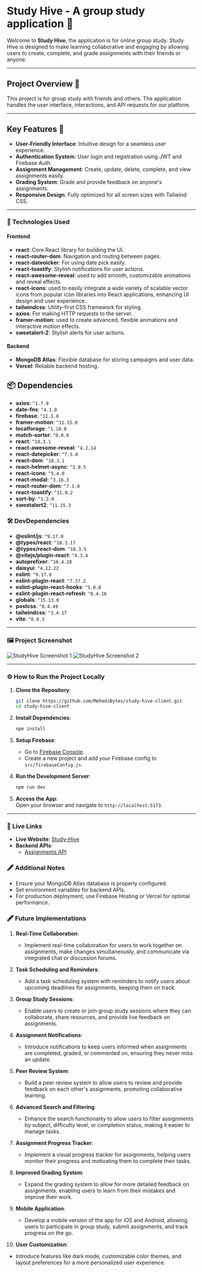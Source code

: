 # Study Hive - A group study application 🐝  

Welcome to **Study Hive**, the application is for online group study. Study Hive is designed to make learning collaborative and engaging by allowing users to create, complete, and grade assignments with their friends or anyone.  

---

## Project Overview 🎯  

This project is for group study with friends and others. The application handles the user interface, interactions, and API requests for our platform.  

---

## Key Features 🚀  

- **User-Friendly Interface**: Intuitive design for a seamless user experience.  
- **Authentication System**: User login and registration using JWT and Firebase Auth.  
- **Assignment Management**: Create, update, delete, complete, and view assignments easily.  
- **Grading System**: Grade and provide feedback on anyone's assignments.  
- **Responsive Design**: Fully optimized for all screen sizes with Tailwind CSS.  

---

### 🔧 Technologies Used 

#### **Frontend**
- **react**: Core React library for building the UI.  
- **react-router-dom**: Navigation and routing between pages.  
- **react-dateoicker**: For using date pick easily.  
- **react-toastify**: Stylish notifications for user actions.  
- **react-awesome-reveal**: used to add smooth, customizable animations and reveal effects.  
- **react-icons**: used to easily integrate a wide variety of scalable vector icons from popular icon libraries into React applications, enhancing UI design and user experience..  
- **tailwindcss**: Utility-first CSS framework for styling.  
- **axios**: For making HTTP requests to the server.  
- **framer-motion**:  used to create advanced, flexible animations and interactive motion effects.  
- **sweetalert-2**: Stylish alerts for user actions.

#### **Backend**  
- **MongoDB Atlas**: Flexible database for storing campaigns and user data.  
- **Vercel**: Reliable backend hosting.

## 📦 Dependencies  
- **axios**: `^1.7.9`  
- **date-fns**: `^4.1.0`  
- **firebase**: `^11.1.0`  
- **framer-motion**: `^11.15.0`  
- **localforage**: `^1.10.0`  
- **match-sorter**: `^8.0.0`  
- **react**: `^18.3.1`  
- **react-awesome-reveal**: `^4.2.14`
- **react-datepicker**: `^7.5.0` 
- **react-dom**: `^18.3.1`  
- **react-helmet-async**: `^2.0.5`  
- **react-icons**: `^5.4.0`
- **react-modal**: `^3.16.3`
- **react-router-dom**: `^7.1.0` 
- **react-toastify**: `^11.0.2`    
- **sort-by**: `^1.2.0`  
- **sweetalert2**: `^11.15.3`  

### 🛠️ DevDependencies  
- **@eslint/js**: `^9.17.0`  
- **@types/react**: `^18.3.17`  
- **@types/react-dom**: `^18.3.5`  
- **@vitejs/plugin-react**: `^4.3.4`  
- **autoprefixer**: `^10.4.20`  
- **daisyui**: `^4.12.22`  
- **eslint**: `^9.17.0`  
- **eslint-plugin-react**: `^7.37.2`  
- **eslint-plugin-react-hooks**: `^5.0.0`  
- **eslint-plugin-react-refresh**: `^0.4.16`  
- **globals**: `^15.13.0`  
- **postcss**: `^8.4.49`  
- **tailwindcss**: `^3.4.17`  
- **vite**: `^6.0.3`

---

### 🖼️ Project Screenshot  

![StudyHive Screenshot 1](https://i.ibb.co.com/FDDp44v/study-hive-2-1.png) 
![StudyHive Screenshot 2](https://i.ibb.co.com/ZX8MK32/study-hive-2-2.png) 

---

### ⚙️ How to Run the Project Locally  

1. **Clone the Repository**:  
   ```bash
   git clone https://github.com/MehediBytes/study-hive-client.git
   cd study-hive-client
   ```

2. **Install Dependencies**:  
   ```bash
   npm install
   ```

3. **Setup Firebase**:  
   - Go to [Firebase Console](https://console.firebase.google.com/).  
   - Create a new project and add your Firebase config to `src/firebaseConfig.js`.  

4. **Run the Development Server**:  
   ```bash
   npm run dev
   ```

5. **Access the App**:  
   Open your browser and navigate to `http://localhost:5173`.

---

### 🚀 Live Links  

- **Live Website**: [Study-Hive](https://study-hive-a11.web.app)  
- **Backend APIs**:  
  - [Assignments API](https://study-hive-server-omega.vercel.app/assignments)

 ### 🖋️ Additional Notes

- Ensure your MongoDB Atlas database is properly configured.  
- Set environment variables for backend APIs.  
- For production deployment, use Firebase Hosting or Vercel for optimal performance.

### 🖋️ Future Implementations

1. **Real-Time Collaboration**:  
   - Implement real-time collaboration for users to work together on assignments, make changes simultaneously, and communicate via integrated chat or discussion forums.

2. **Task Scheduling and Reminders**:  
   - Add a task scheduling system with reminders to notify users about upcoming deadlines for assignments, keeping them on track.

3. **Group Study Sessions**:  
   - Enable users to create or join group study sessions where they can collaborate, share resources, and provide live feedback on assignments.

4. **Assignment Notifications**:  
   - Introduce notifications to keep users informed when assignments are completed, graded, or commented on, ensuring they never miss an update.

5. **Peer Review System**:  
   - Build a peer review system to allow users to review and provide feedback on each other's assignments, promoting collaborative learning.

6. **Advanced Search and Filtering**:  
   - Enhance the search functionality to allow users to filter assignments by subject, difficulty level, or completion status, making it easier to manage tasks.

7. **Assignment Progress Tracker**:  
   - Implement a visual progress tracker for assignments, helping users monitor their progress and motivating them to complete their tasks.

8. **Improved Grading System**:  
   - Expand the grading system to allow for more detailed feedback on assignments, enabling users to learn from their mistakes and improve their work.

9. **Mobile Application**:  
   - Develop a mobile version of the app for iOS and Android, allowing users to participate in group study, submit assignments, and track progress on the go.

10. **User Customization**:  
   - Introduce features like dark mode, customizable color themes, and layout preferences for a more personalized user experience.
